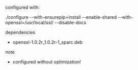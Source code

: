 configured with:

./configure --with-ensurepip=install --enable-shared --with-openssl=/usr/local/ssl/ --disable-docs 

dependencies

- openssl-1.0.2r_1.0.2r-1_sparc.deb


note
- configured without optimization!
